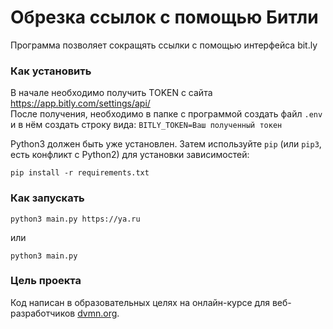# Обрезка ссылок с помощью Битли

Программа позволяет сокращять ссылки с помощью интерфейса bit.ly

### Как установить
<!-- prettier-ignore -->
В начале необходимо получить TOKEN с сайта https://app.bitly.com/settings/api/  
После получения, необходимо в папке с программой создать файл `.env`  
и в нём создать строку вида: `BITLY_TOKEN=Ваш полученный токен`  

Python3 должен быть уже установлен.
Затем используйте `pip` (или `pip3`, есть конфликт с Python2) для установки зависимостей:
```
pip install -r requirements.txt
```

### Как запускать
```
python3 main.py https://ya.ru
```
или
```
python3 main.py
```


### Цель проекта

Код написан в образовательных целях на онлайн-курсе для веб-разработчиков [dvmn.org](https://dvmn.org/).